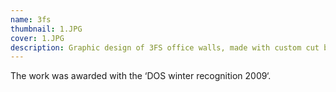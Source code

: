 ```yaml
---
name: 3fs
thumbnail: 1.JPG
cover: 1.JPG
description: Graphic design of 3FS office walls, made with custom cut black and white stickers. Interior design Jana Rot / photos Jaka Vinšek
---
```


The work was awarded with the ‘DOS winter recognition 2009‘.